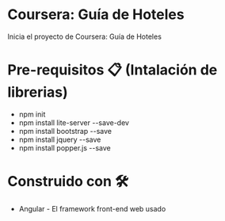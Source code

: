 # Coursera: Guía de Hoteles
Inicia el proyecto de Coursera: Guía de Hoteles


# Pre-requisitos 📋 (Intalación de librerias)
<ul>
  <li>npm init</li>
  <li>npm install lite-server --save-dev</li>
  <li>npm install bootstrap --save</li>
  <li>npm install jquery --save</li>
  <li>npm install popper.js --save</li>
</ul>

# Construido con 🛠️
<ul>
  <li>Angular - El framework front-end web usado</li>
</ul>

